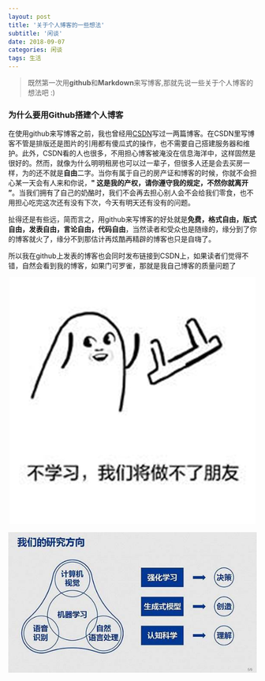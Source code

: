 ```yaml
---
layout: post
title: '关于个人博客的一些想法'
subtitle: '闲谈'
date: 2018-09-07
categories: 闲谈
tags: 生活
---
```


> 既然第一次用**github**和**Markdown**来写博客,那就先说一些关于个人博客的想法吧 :)

### 为什么要用Github搭建个人博客

在使用github来写博客之前，我也曾经用[CSDN](https://blog.csdn.net/)写过一两篇博客。在CSDN里写博客不管是排版还是图片的引用都有傻瓜式的操作，也不需要自己搭建服务器和维护。此外，CSDN看的人也很多，不用担心博客被淹没在信息海洋中，这样固然是很好的。然而，就像为什么明明租房也可以过一辈子，但很多人还是会去买房一样，为的还不就是**自由**二字。当你有属于自己的房产证和博客的时候，你就不会担心某一天会有人来和你说，**" 这是我的产权，请你遵守我的规定，不然你就离开 ”**。当我们拥有了自己的奶酪时，我们不会再去担心别人会不会给我们零食，也不用担心吃完这次还有没有下次，今天有明天还有没有的问题。

扯得还是有些远，简而言之，用github来写博客的好处就是**免费，格式自由，版式自由，发表自由，言论自由，代码自由**，当然读者和受众也是随缘的，缘分到了你的博客就火了，缘分不到那估计再炫酷再精辟的博客也只是自嗨了。

所以我在github上发表的博客也会同时发布链接到CSDN上，如果读者们觉得不错，自然会看到我的博客，如果门可罗雀，那就是我自己博客的质量问题了

<center>

![Design with Sketch](.//2018-09-07-关于个人博客的一些想法//学习.jpg)

</center>


<center>

![图片1](.//2018-09-07-关于个人博客的一些想法//深度学习.jpg)

</center>
